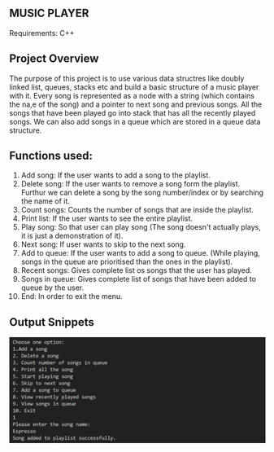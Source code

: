 ## MUSIC PLAYER

Requirements: C++ 

## Project Overview
The purpose of this project is to use various data structres like doubly linked list, queues, stacks etc and build a basic structure of a music player with it.
Every song is represented as a node with a string (which contains the na,e of the song) and a pointer to next song and previous songs. 
All the songs that have been played go into stack that has all the recently played songs.
We can also add songs in a queue which are stored in a queue data structure.

## Functions used:

1. Add song: If the user wants to add a song to the playlist.
2. Delete song: If the user wants to remove a song form the playlist. Furthur we can delete a song by the song number/index or by searching the name of it.
3. Count songs: Counts the number of songs that are inside the playlist.
4. Print list: If the user wants to see the entire playlist.
5. Play song: So that user can play song (The song doesn't actually plays, it is just a demonstration of it).
6. Next song: If user wants to skip to the next song.
7. Add to queue: If the user wants to add a song to queue. (While playing, songs in the queue are prioritised than the ones in the playlist).
8. Recent songs: Gives complete list os songs that the user has played.
9. Songs in queue: Gives complete list of songs that have been added to queue by the user.
10. End: In order to exit the menu.

## Output Snippets

![Output Example of the menu drop down system](Menu_output.png)

